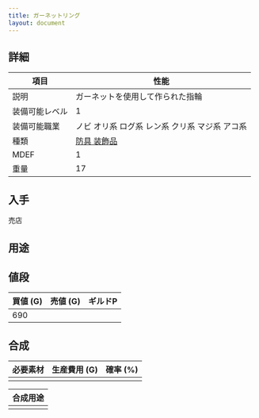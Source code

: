 ```yaml
---
title: ガーネットリング
layout: document
---
```

## 詳細


|項目|性能|
|---|---|
|説明|ガーネットを使用して作られた指輪|
|装備可能レベル|1|
|装備可能職業|ノビ オリ系 ログ系 レン系 クリ系 マジ系 アコ系|
|種類|[防具 装飾品](防具(装飾品))|
|MDEF|1|
|重量|17|

## 入手

売店

## 用途


## 値段


|買値 (G)|売値 (G)|ギルドP|
|---|---|---|
|690|||

## 合成


|必要素材|生産費用 (G)|確率 (%)|
|---|---|---|
||||


|合成用途|
|---|
||